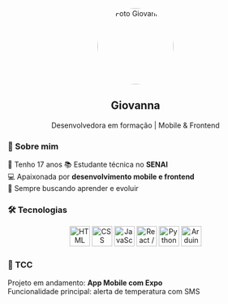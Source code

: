 <p align="center">
  <img src="https://avatars.githubusercontent.com/u/000000?v=4" width="150" style="border-radius: 50%;" alt="Foto Giovanna"/>
</p>

<h2 align="center">Giovanna</h2>
<p align="center">Desenvolvedora em formação | Mobile & Frontend</p>

### 👋 Sobre mim
🌸 Tenho 17 anos 
📚 Estudante técnica no **SENAI**  
💻 Apaixonada por **desenvolvimento mobile e frontend**  
🚀 Sempre buscando aprender e evoluir  

### 🛠 Tecnologias  
<p align="center">
  <img src="https://cdn.jsdelivr.net/gh/devicons/devicon/icons/html5/html5-original.svg" width="40" title="HTML" />
  <img src="https://cdn.jsdelivr.net/gh/devicons/devicon/icons/css3/css3-original.svg" width="40" title="CSS" />
  <img src="https://cdn.jsdelivr.net/gh/devicons/devicon/icons/javascript/javascript-original.svg" width="40" title="JavaScript" />
  <img src="https://cdn.jsdelivr.net/gh/devicons/devicon/icons/react/react-original.svg" width="40" title="React / Expo" />
  <img src="https://cdn.jsdelivr.net/gh/devicons/devicon/icons/python/python-original.svg" width="40" title="Python" />
  <img src="https://cdn.jsdelivr.net/gh/devicons/devicon/icons/arduino/arduino-original.svg" width="40" title="Arduino" />
</p>

### 📱 TCC
Projeto em andamento: **App Mobile com Expo**  
Funcionalidade principal: alerta de temperatura com SMS  


